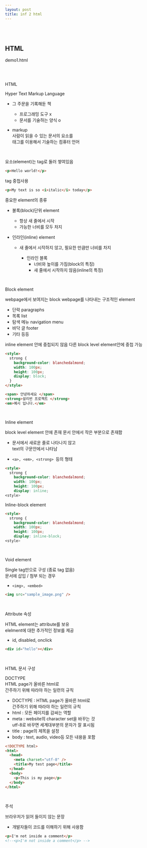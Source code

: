 ```yaml
---
layout: post
title: inf 2 html
---
```


<br><br>

## HTML

demo1.html

<br><br>

HTML

Hyper Text Markup Language

- 그 주문을 기록해둔 책

  - 프로그래밍 도구 x
  - 문서를 기술하는 양식 o

- markup<br>
  사람이 읽을 수 있는 문서의 요소를 <br>
  태그를 이용해서 기술하는 컴퓨터 언어

<br>

요소(element)는 tag로 둘러 쌓여있음

```html
<p>Hello world!</p>
```

tag 중첩사용

```html
<p>My text is so <i>italic</i> today</p>
```

중요한 element의 종류

- 불록(block)단위 element

  - 항상 새 줄에서 시작
  - 가능한 너비를 모두 차지

- 인라인(inline) element

  - 새 줄에서 시작하지 않고, 필요한 만큼만 너비를 차지

    - 인라인 블록
      - 너비와 높이를 가짐(block의 특징)
      - 새 줄에서 시작하지 않음(inline의 특징)

<br>

Block element

webpage에서 보여지는 block
webpage를 나타내는 구조적인 element

- 단락 paragraphs
- 목록 list
- 탐색 메뉴 navigation menu
- 바닥 글 footer
- 기타 등등

inline element 안에 중첩되지 않음
다른 block level element안에 중첩 가능

```html
<style>
  strong {
    background-color: blanchedalmond;
    width: 100px;
    height: 100px;
    display: block;
  }
</style>

<span> 안녕하세요 </span>
<strong>설리번 프로젝트 </strong>
<em>예시 입니다.</em>
```

<br>

Inline element

block level element 안에 존재
문서 안에서 작은 부분으로 존재함

- 문서에서 새로운 줄로 나타나지 않고<br>
  text의 구문안에서 나타남

- `<a>, <em>, <strong> `등의 형태

```html
<style>
  strong {
    background-color: blanchedalmond;
    width: 100px;
    height: 100px;
    display: inline;
<style>
```

Inline-block element

```html
<style>
  strong {
    background-color: blanchedalmond;
    width: 100px;
    height: 100px;
    display: inline-block;
<style>
```

<br>

Void element

Single tag만으로 구성 (종료 tag 없음)<br>
문서에 삽입 / 첨부 되는 경우

- `<img>, <embed>`

```html
<img src="sample_image.png" />
```

<br>

Attribute 속성

HTML element는 attribute를 보유<br>
elelment에 대한 추가적인 정보를 제공

- id, disabled, onclick

```html
<div id="hello"></div>
```

<br>

HTML 문서 구성

DOCTYPE<br>
HTML page가 올바른 html로<br>
간주하기 위해 따라야 하는 일련의 규칙

- DOCTYPE : HTML page가 올바른 html로<br>
  간주하기 위해 따라야 하는 일련의 규칙
- html : 모든 페이지를 감싸는 역할
- meta : website의 character set을 바꾸는 것<br>
  utf-8로 바꾸면 세계대부분의 문자가 잘 표시됨
- title : page의 제목을 설정
- body : text, audio, video등 모든 내용을 포함

```html
<!DOCTYPE html>
<html>
  <head>
    <meta charset="utf-8" />
    <title>My test page</title>
  </head>
  <body>
    <p>This is my page</p>
  </body>
</html>
```

<br>

주석

브라우저가 읽어 들이지 않는 문장

- 개발자들이 코드를 이해하기 위해 사용함

```html
<p>I'm not inside a comment</p>
<!--<p>I'm not inside a comment</p> -->
```
